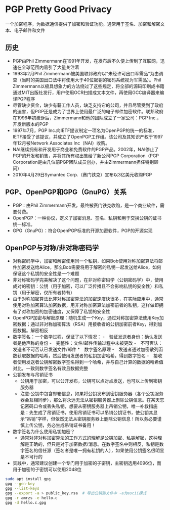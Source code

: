 # PGP Pretty Good Privacy

一个加密程序，为数据通信提供了加密和验证功能。通常用于签名、加密和解密文本、电子邮件和文件

## 历史

* PGP由Phil Zimmermann在1991年开发，在发布后不久便上传到了互联网，迅速在全球范围内吸引了大量关注着
* 1993年2月Phil Zimmermann被美国联邦政府以“未经许可出口军需品”为由调查（当时的美国出口法中将使用大于40位密钥的密码系统视为军需品）。Phil Zimmermann以极具想象力的方法绕过了这些规定，将全部的源码印刷成书籍通过MIT出版社发行，用户使用OCR扫描成文本文件，再使用GCC编译器来编译PGP程序
* 尽管缺少资金，缺少有薪工作人员，缺乏支持它的公司，并且尽管受到了政府的迫害，但PGP还是成为了世界上使用最广泛的电子邮件加密软件。联邦政府在1996年初撤诉后，Zimmermann和他的团队成立了一家公司：PGP Inc.，开发新版本的PGP
* 1997年7月，PGP Inc.向IETF提议制定一项名为OpenPGP的统一的标准，IETF接受了该提议，并成立了OpenPGP工作组。该公司及其知识产权于1997年12月被Network Associates Inc（NAI）收购。
* NAI继续拥有和开发用于商业和免费软件的PGP产品。2002年，NAI停止了PGP的开发和销售，并将其所有权出售给了新公司PGP Corporation（PGP Corporation是由几位前PGP团队成员创办，并由Zimmermann担任特别顾问）
* 2010年4月29日Symantec Corp.（赛门铁克）宣布以3亿美元收购PGP

## PGP、OpenPGP和GPG（GnuPG）关系

* PGP：由Phil Zimmermann开发，最终被赛门铁克收购，是一个商业软件，需要付费。
* OpenPGP：一种协议，定义了加密消息、签名、私钥和用于交换公钥的证书统一标准。
* GPG（GnuPG）：符合OpenPGP标准的开源加密软件，PGP的开源实现

## OpenPGP与对称/非对称密码学

* 对称密码学中，加密和解密使用同一个私钥，如果Bob使用对称加密算法将邮件加密发送给Alice，那么Bob需要将用于解密的私钥一起发送给Alice，如何保证这个私钥的安全性是一个难题
* 非对称密码学完美解决了这个问题，在非对称密码学（公钥密码学）中，使用成对的密钥：公钥（用于加密，可以广泛传播且不会影响私钥的安全性）和私钥（用于解密，仅所有者持有）
* 由于对称加密算法比非对称加密算法的加密速度快很多，在实际应用中，通常使用对称加密算法加密数据，用非对称加密算法加密前者的私钥，这样做即拥有了对称加密的加密速度，又保障了私钥的安全性
* OpenPGP加密与解密原理：随机生成一个Key，通过对称加密算法使用Key加密数据；通过非对称加密算法（RSA）用接收者的公钥加密前者Key，得到加密数据。解密相反
* 数字签名：一个数学过程，保证了以下情况：
	-　验证发送者身份：确认发送者是他声称的身份
	-　完整性：文件/邮件传输过程中未被更改
	-　不可否认：发送者不可否认已发送文件/邮件
*　数字签名原理
	-　发送者通过加密散列函数获取数据的哈希，然后使用发送者的私钥加密哈希，得到数字签名
	-　接收者使用发送者公钥解密数字签名得到一个哈希，并与自己计算的数据的哈希值对比，一致则数字签名有效且数据完整
 * 公钥发布与吊销证书
	- 公钥用于加密，可以公开发布，公钥可以点对点发送，也可以上传到密钥服务器
	- 注意:公钥中包含邮箱信息，如果将公钥发布到密钥服务器（各个公钥服务器会互相同步），那么将永远无法从密钥服务器上删除公钥信息。在某天忘记密码口令或丢失私钥，想要从密钥服务器上吊销公钥，唯一补救措施是：先生成了吊销证书，使用吊销证书可以吊销公钥证书，使公钥其显示“吊销”字样，但依然无法从密钥服务器上删除公钥信息！所以务必要谨慎上传公钥，务必生成吊销证书备用！
* 数字签名为什么使用私钥加密？
	- 通常对非对称加密算法的工作方式的理解是公钥加密、私钥解密，这种理解是正确的，但只是对于加密数据/消息。在数字签名中则相反，私钥是数字签名的信任源（签名者是唯一拥有私钥的人），如果使用公钥签名很明显是不可行的
* 实践中，通常建议创建一个专门用于加密的子密钥，主密钥选用4096位，而用于加密的子密钥可以使用2048位

```sh
sudo apt install gpg
gpg --gen-key
gpg --list-keys
gpg --export -a > public_key.rsa  # 导出公钥到文件中 -a为ascii模式
gpg -r amrzs -e hello.c
gpg -d hello.c.gpg
```
